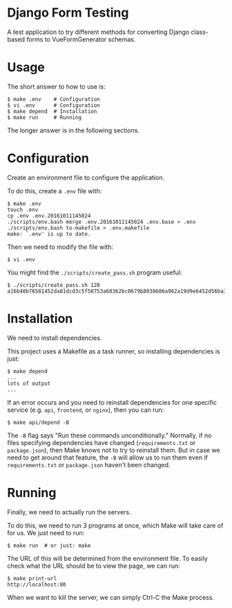 # Django Form Testing

A test application to try different methods for converting Django class-based
forms to VueFormGenerator schemas.

# Usage

The short answer to how to use is:

```console
$ make .env    # Configuration
$ vi .env      # Configuration
$ make depend  # Installation
$ make run     # Running
```

The longer answer is in the following sections.

# Configuration

Create an environment file to configure the application.

To do this, create a `.env` file with:

```console
$ make .env
touch .env
cp .env .env.20161011145024
./scripts/env.bash merge .env.20161011145024 .env.base > .env
./scripts/env.bash to-makefile > .env.makefile
make: `.env' is up to date.
```

Then we need to modify the file with:

```console
$ vi .env
```

You might find the `./scripts/create_pass.sh` program useful:

```console
$ ./scripts/create_pass.sh 128
a16b48b76581452da81dcd3c5f50753a68362bc0679b8038606a962a19d9e6452d56ba30f030660e060645d3c2f0774a406f5ce24115cf3cc9f423757ac7de33
```

# Installation

We need to install dependencies.

This project uses a Makefile as a task runner, so installing dependencies is
just:

```console
$ make depend
...
lots of output
...
```

If an error occurs and you need to reinstall dependencies for one specific
service (e.g. `api`, `frontend`, or `nginx`), then you can run:

```console
$ make api/depend -B
```

The `-B` flag says "Run these commands unconditionally." Normally, if no files
specifying dependencies have changed (`requirements.txt` or `package.json`),
then Make knows not to try to reinstall them. But in case we need to get around
that feature, the `-B` will allow us to run them even if `requirements.txt` or
`package.json` haven't been changed.

# Running

Finally, we need to actually run the servers.

To do this, we need to run 3 programs at once, which Make will take care of for
us. We just need to run:

```console
$ make run  # or just: make
```

The URL of this will be determined from the environment file. To easily check
what the URL should be to view the page, we can run:

```console
$ make print-url
http://localhost:80
```

When we want to kill the server, we can simply Ctrl-C the Make process.
